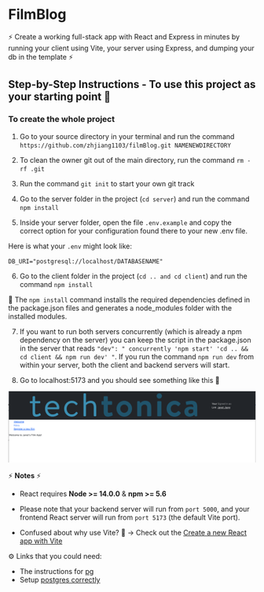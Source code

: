 # FilmBlog
 ⚡ Create a working full-stack app with React and Express in minutes by running your client using Vite, your server using Express, and dumping your db in the template ⚡

## Step-by-Step Instructions - To use this project as your starting point  🚀  
### To create the whole project


1. Go to your source directory in your terminal and run the command `https://github.com/zhjiang1103/filmBlog.git NAMENEWDIRECTORY`

2. To clean the owner git out of the main directory, run the command `rm -rf .git`

3. Run the command `git init` to start your own git track 

4. Go to the server folder in the project (`cd server`) and run the command `npm install`

5. Inside your server folder, open the file `.env.example` and copy the correct option for your configuration found there to your new .env file. 

Here is what your `.env` might look like:

```
DB_URI="postgresql://localhost/DATABASENAME"
``` 

6. Go to the client folder in the project (`cd .. and cd client`) and run the command `npm install`

🔎 The `npm install` command installs the required dependencies defined in the package.json files and generates a node_modules folder with the installed modules.

7. If you want to run both servers concurrently (which is already a npm dependency on the server) you can keep the script in the package.json in the server that reads `"dev": " concurrently 'npm start' 'cd .. && cd client && npm run dev' "`. If you run the command `npm run dev` from within your server, both the client and backend servers will start.

10. Go to localhost:5173 and you should see something like this  💪

![You will something like this in your terminal.](https://github.com/zhjiang1103/filmBlog/blob/individualFilm/Screen%20Shot%202023-10-20%20at%204.43.21%20PM.png?raw=true)

⚡ **Notes** ⚡  
* React requires **Node >= 14.0.0** & **npm >= 5.6**
* Please note that your backend server will run from `port 5000`, and your frontend React server will run from `port 5173` (the default Vite port).

* Confused about why use Vite? 🤔 → Check out the [Create a new React app with Vite](https://scrimba.com/articles/create-react-app-with-vite/)

⚙️ Links that you could need:

* The instructions for [pg](https://node-postgres.com/apis/pool)  
* Setup [postgres correctly](https://github.com/Techtonica/curriculum/blob/main/databases/installing-postgresql.md)



